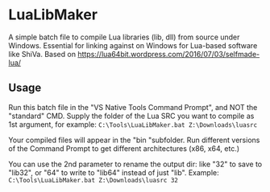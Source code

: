 # LuaLibMaker
A simple batch file to compile Lua libraries (lib, dll) from source under Windows. Essential for linking against on Windows for Lua-based software like ShiVa. Based on https://lua64bit.wordpress.com/2016/07/03/selfmade-lua/

## Usage
Run this batch file in the "VS Native Tools Command Prompt", and NOT the "standard" CMD. Supply the folder of the Lua SRC you want to compile as 1st argument, for example:
```C:\Tools\LuaLibMaker.bat Z:\Downloads\luasrc```

Your compiled files will appear in the "bin "subfolder. Run different versions of the Command Prompt to get different architectures (x86, x64, etc.)

You can use the 2nd parameter to rename the output dir: like "32" to save to "lib32", or "64" to write to "lib64" instead of just "lib". Example: 
```C:\Tools\LuaLibMaker.bat Z:\Downloads\luasrc 32```

